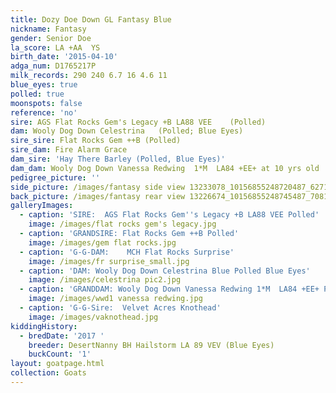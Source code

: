 ```yaml
---
title: Dozy Doe Down GL Fantasy Blue
nickname: Fantasy
gender: Senior Doe
la_score: LA +AA  YS
birth_date: '2015-04-10'
adga_num: D1765217P
milk_records: 290 240 6.7 16 4.6 11
blue_eyes: true
polled: true
moonspots: false
reference: 'no'
sire: AGS Flat Rocks Gem's Legacy +B LA88 VEE    (Polled)
dam: Wooly Dog Down Celestrina   (Polled; Blue Eyes)
sire_sire: Flat Rocks Gem ++B (Polled)
sire_dam: Fire Alarm Grace
dam_sire: 'Hay There Barley (Polled, Blue Eyes)'
dam_dam: Wooly Dog Down Vanessa Redwing  1*M  LA84 +EE+ at 10 yrs old
pedigree_picture: ''
side_picture: /images/fantasy side view 13233078_10156855248720487_6271938474121403546_n.jpg
back_picture: /images/fantasy rear view 13226674_10156855248745487_7081601491904745586_n.jpg
galleryImages:
  - caption: 'SIRE:  AGS Flat Rocks Gem''s Legacy +B LA88 VEE Polled'
    image: /images/flat rocks gem's legacy.jpg
  - caption: 'GRANDSIRE: Flat Rocks Gem ++B Polled'
    image: /images/gem flat rocks.jpg
  - caption: 'G-G-DAM:    MCH Flat Rocks Surprise'
    image: /images/fr surprise_small.jpg
  - caption: 'DAM: Wooly Dog Down Celestrina Blue Polled Blue Eyes'
    image: /images/celestrina pic2.jpg
  - caption: 'GRANDDAM: Wooly Dog Down Vanessa Redwing 1*M  LA84 +EE+ Polled'
    image: /images/wwd1 vanessa redwing.jpg
  - caption: 'G-G-Sire:  Velvet Acres Knothead'
    image: /images/vaknothead.jpg
kiddingHistory:
  - bredDate: '2017 '
    breeder: DesertNanny BH Hailstorm LA 89 VEV (Blue Eyes)
    buckCount: '1'
layout: goatpage.html
collection: Goats
---
```


